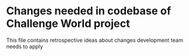 # Changes needed in codebase of Challenge World project

This file contains retrospective ideas about changes development team needs to apply
